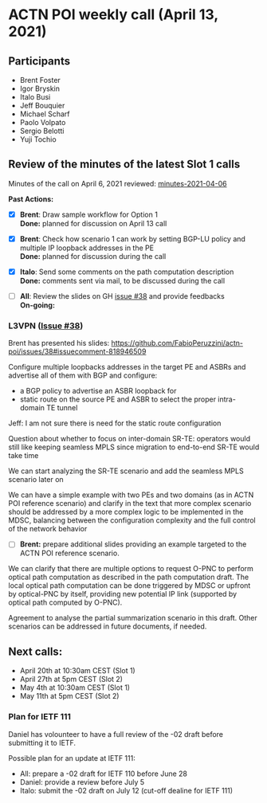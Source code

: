 # ACTN POI weekly call (April 13, 2021)

## Participants
- Brent Foster
- Igor Bryskin
- Italo Busi
- Jeff Bouquier
- Michael Scharf
- Paolo Volpato
- Sergio Belotti
- Yuji Tochio

## Review of the minutes of the latest Slot 1 calls

Minutes of the call on April 6, 2021 reviewed: [minutes-2021-04-06](https://github.com/FabioPeruzzini/actn-poi/blob/master/minutes/minutes-2021-04-06.md)

**Past Actions:**

- [x] **Brent**: Draw sample workflow for Option 1\
**Done:** planned for discussion on April 13 call

- [x] **Brent**: Check how scenario 1 can work by setting BGP-LU policy and multiple IP loopback addresses in the PE\
**Done:** planned for discussion during the call

- [x] **Italo**: Send some comments on the path computation description\
**Done:** comments sent via mail, to be discussed during the call

- [ ] **All**: Review the slides on GH [issue #38](https://github.com/FabioPeruzzini/actn-poi/issues/38) and provide feedbacks\
**On-going:**

### L3VPN ([Issue #38](https://github.com/FabioPeruzzini/actn-poi/issues/38))

Brent has presented his slides: https://github.com/FabioPeruzzini/actn-poi/issues/38#issuecomment-818946509

Configure multiple loopbacks addresses in the target PE and ASBRs and advertise all of them with BGP and configure:
* a BGP policy to advertise an ASBR loopback for 
* static route on the source PE and ASBR to select the proper intra-domain TE tunnel

Jeff: I am not sure there is need for the static route configuration

Question about whether to focus on inter-domain SR-TE: operators would still like keeping seamless MPLS since migration to end-to-end SR-TE would take time

We can start analyzing the SR-TE scenario and add the seamless MPLS scenario later on

We can have a simple example with two PEs and two domains (as in ACTN POI reference scenario) and clarify in the text that more complex scenario should be addressed by a more complex logic to be implemented in the MDSC, balancing between the configuration complexity and the full control of the network behavior

- [ ] **Brent:** prepare additional slides providing an example targeted to the ACTN POI reference scenario.

We can clarify that there are multiple options to request O-PNC to perform optical path computation as described in the path computation draft. The local optical path computation can be done triggered by MDSC or upfront by optical-PNC by itself, providing new potential IP link (supported by optical path computed by O-PNC).

Agreement to analyse the partial summarization scenario in this draft. Other scenarios can be addressed in future documents, if needed.

## Next calls:

- April 20th at 10:30am CEST (Slot 1)
- April 27th at 5pm CEST (Slot 2)
- May 4th at 10:30am CEST (Slot 1)
- May 11th at 5pm CEST (Slot 2)

### Plan for IETF 111

Daniel has volounteer to have a full review of the -02 draft before submitting it to IETF.

Possible plan for an update at IETF 111:
- All: prepare a -02 draft for IETF 110 before June 28
- Daniel: provide a review before July 5
- Italo: submit the -02 draft on July 12 (cut-off dealine for IETF 111)
